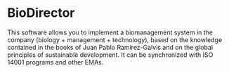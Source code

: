 # BioDirector
This software allows you to implement a biomanagement system in the company (biology + management + technology), based on the knowledge contained in the books of Juan Pablo Ramírez-Galvis and on the global principles of sustainable development. It can be synchronized with ISO 14001 programs and other EMAs.
